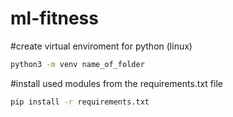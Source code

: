 # ml-fitness

#create virtual enviroment for python (linux)
```bash
python3 -m venv name_of_folder
```
#install used modules from the requirements.txt file

```bash
pip install -r requirements.txt
```